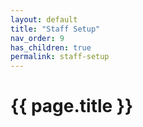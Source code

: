 ```yaml
---
layout: default
title: "Staff Setup"
nav_order: 9
has_children: true
permalink: staff-setup
---
```


# {{ page.title }}

